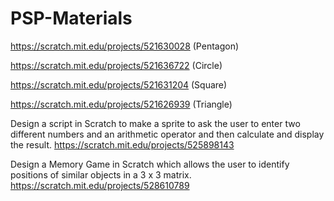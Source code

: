 # PSP-Materials
https://scratch.mit.edu/projects/521630028 (Pentagon)

https://scratch.mit.edu/projects/521636722 (Circle)

https://scratch.mit.edu/projects/521631204 (Square)

https://scratch.mit.edu/projects/521626939 (Triangle)

Design a script in Scratch to make a sprite to ask the user to enter two different numbers and an arithmetic operator and then calculate and display the result.
https://scratch.mit.edu/projects/525898143

Design a Memory Game in Scratch which allows the user to identify positions of similar objects in a 3 x 3 matrix.
https://scratch.mit.edu/projects/528610789
